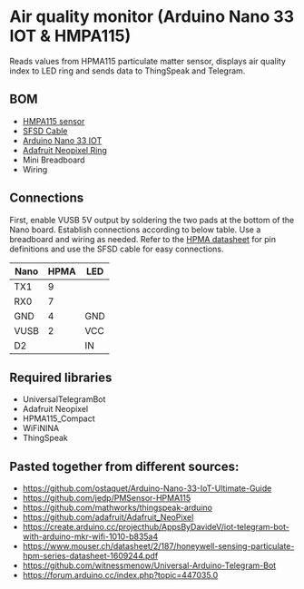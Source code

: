 # Air quality monitor (Arduino Nano 33 IOT &amp; HMPA115)

Reads values from HPMA115 particulate matter sensor, displays air quality index to LED ring and sends data to ThingSpeak and Telegram.

## BOM
 * [HMPA115 sensor](https://sensing.honeywell.com/HPMA115C0-003-particulate-matter-sensors)
 * [SFSD Cable](https://ch.rs-online.com/web/p/kabel-platine-kabelkomponenten/1800034/)
 * [Arduino Nano 33 IOT](https://store.arduino.cc/arduino-nano-33-iot)
 * [Adafruit Neopixel Ring](https://www.adafruit.com/product/1463)
 * Mini Breadboard
 * Wiring
 
 ## Connections
 
 First, enable VUSB 5V output by soldering the two pads at the bottom of the Nano board. Establish connections according to below table. Use a breadboard and wiring as needed. Refer to the [HPMA datasheet](https://sensing.honeywell.com/honeywell-sensing-particulate-hpm-series-datasheet-32322550.pdf) for pin definitions and use the SFSD cable for easy connections.
 
 | Nano | HPMA | LED |
 |------|------|-----|
 | TX1  |  9   |     |
 | RX0  |  7   |     |
 | GND  |  4   | GND |
 | VUSB |  2   | VCC |
 |  D2  |      |  IN |
 
## Required libraries
 * UniversalTelegramBot
 * Adafruit Neopixel
 * HPMA115_Compact
 * WiFiNINA
 * ThingSpeak

## Pasted together from different sources:
  * https://github.com/ostaquet/Arduino-Nano-33-IoT-Ultimate-Guide
  * https://github.com/jedp/PMSensor-HPMA115
  * https://github.com/mathworks/thingspeak-arduino
  * https://github.com/adafruit/Adafruit_NeoPixel
  * https://create.arduino.cc/projecthub/AppsByDavideV/iot-telegram-bot-with-arduino-mkr-wifi-1010-b835a4
  * https://www.mouser.ch/datasheet/2/187/honeywell-sensing-particulate-hpm-series-datasheet-1609244.pdf
  * https://github.com/witnessmenow/Universal-Arduino-Telegram-Bot
  * https://forum.arduino.cc/index.php?topic=447035.0
